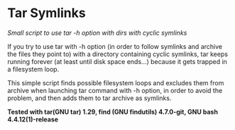 # Tar Symlinks
*Small script to use tar -h option with dirs with cyclic symlinks*

If you try to use tar with -h option (in order to follow symlinks and archive the files they point to) with a directory containing cyclic symlinks, tar keeps running forever (at least until disk space ends...) because it gets trapped in a filesystem loop.

This simple script finds possible filesystem loops and excludes them from archive when launching tar command with -h option, in order to avoid the problem, and then adds them to tar archive as symlinks.

**Tested with tar(GNU tar) 1.29, find (GNU findutils) 4.7.0-git, GNU bash 4.4.12(1)-release**
